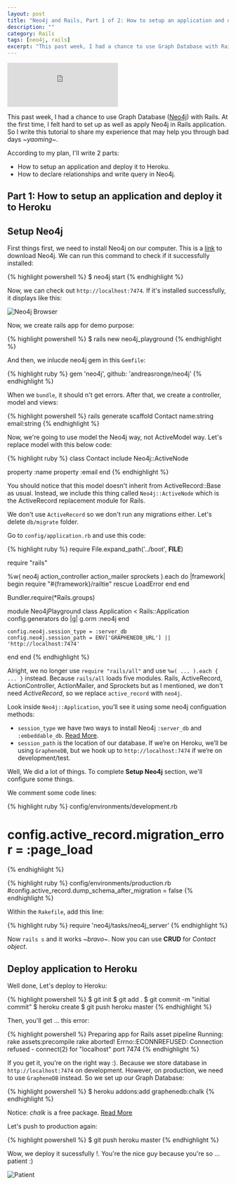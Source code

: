 ```yaml
---
layout: post
title: "Neo4j and Rails, Part 1 of 2: How to setup an application and deploy it to Heroku"
description: ""
category: Rails
tags: [neo4j, rails]
excerpt: "This past week, I had a chance to use Graph Database with Rails. At the first time, I felt hard to set up as well as apply Neo4j in Rails application. So I write this tutorial to share my experience that may help you through bad days ~*yaoming*~."
---
```


<iframe width="50%" height="100" scrolling="no" frameborder="no" src="https://w.soundcloud.com/player/?url=https%3A//api.soundcloud.com/tracks/92895430"></iframe>

This past week, I had a chance to use Graph Database ([Neo4j](http://www.neo4j.org/)) with Rails. At the first time, I felt hard to set up as well as apply Neo4j in Rails application. So I write this tutorial to share my experience that may help you through bad days ~*yaoming*~.

According to my plan, I'll write 2 parts:

* How to setup an application and deploy it to Heroku.
* How to declare relationships and write query in Neo4j.

## Part 1: How to setup an application and deploy it to Heroku

## Setup Neo4j

First things first, we need to install Neo4j on our computer. This is a [link](http://neo4j.com/download/) to download Neo4j. We can run this command to check if it successfully installed:

{% highlight powershell %}
$ neo4j start
{% endhighlight %}

Now, we can check out `http://localhost:7474`. If it's installed successfully, it displays like this:

![Neo4j Browser](http://s7.postimg.org/mar3rbvcr/neo4j_browser.png)

Now, we create rails app for demo purpose:

{% highlight powershell %}
$ rails new neo4j_playground
{% endhighlight %}

And then, we inlucde neo4j gem in this `Gemfile`:

{% highlight ruby %}
gem 'neo4j', github: 'andreasronge/neo4j'
{% endhighlight %}

When we `bundle`, it should n't get errors. After that, we create a controller, model and views:

{% highlight powershell %}
rails generate scaffold Contact name:string email:string
{% endhighlight %}

Now, we're going to use model the Neo4j way, not ActiveModel way. Let's replace model with this below code:

{% highlight ruby %}
class Contact
  include Neo4j::ActiveNode

  property :name
  property :email
end
{% endhighlight %}

You should notice that this model doesn't inherit from ActiveRecord::Base as usual. Instead, we include this thing called `Neo4j::ActiveNode` which is the ActiveRecord replacement module for Rails.

We don't use `ActiveRecord` so we don't run any migrations either. Let's delete `db/migrate` folder.

Go to `config/application.rb` and use this code:

{% highlight ruby %}
require File.expand_path('../boot', __FILE__)

require "rails"

%w(
  neo4j
  action_controller
  action_mailer
  sprockets
).each do |framework|
  begin
    require "#{framework}/railtie"
  rescue LoadError
  end
end

Bundler.require(*Rails.groups)

module Neo4jPlayground
  class Application < Rails::Application
    config.generators do |g|
      g.orm :neo4j
    end

    config.neo4j.session_type = :server_db
    config.neo4j.session_path = ENV['GRAPHENEDB_URL'] || 'http://localhost:7474'
  end
end
{% endhighlight %}

Alright, we no longer use `require "rails/all"` and use `%w( ... ).each { ... }` instead. Because `rails/all` loads five modules. Rails, ActiveRecord, ActionController, ActionMailer, and Sprockets but as I mentioned, we don't need *ActiveRecord*, so we replace `active_record` with `neo4j`.

Look inside `Neo4j::Application`, you’ll see it using some neo4j configuation methods:

  * `session_type` we have two ways to install Neo4j `:server_db` and `:embeddable_db`. [Read More](https://github.com/neo4jrb/neo4j-core/wiki#installation).
  * `session_path` is the location of our database. If we’re on Heroku, we’ll be using `GrapheneDB`, but we hook up to `http://localhost:7474` if we’re on development/test.

Well, We did a lot of things. To complete **Setup Neo4j** section, we'll configure some things.

We comment some code lines:

{% highlight ruby %}
config/environments/development.rb
# config.active_record.migration_error = :page_load
{% endhighlight %}

{% highlight ruby %}
config/environments/production.rb
#config.active_record.dump_schema_after_migration = false
{% endhighlight %}

Within the `Rakefile`, add this line:

{% highlight ruby %}
require 'neo4j/tasks/neo4j_server'
{% endhighlight %}

Now `rails s` and it works ~*bravo*~. Now you can use **CRUD** for *Contact object*.

## Deploy application to Heroku

Well done, Let's deploy to Heroku:

{% highlight powershell %}
$ git init
$ git add .
$ git commit -m "initial commit"
$ heroku create
$ git push heroku master
{% endhighlight %}

Then, you'll get ... this error:

{% highlight powershell %}
Preparing app for Rails asset pipeline
Running: rake assets:precompile
rake aborted!
Errno::ECONNREFUSED: Connection refused - connect(2) for "localhost" port 7474
{% endhighlight %}

If you get it, you're on the right way :). Because we store database in `http://localhost:7474` on development. However, on production, we need to use `GrapheneDB` instead. So we set up our Graph Database:

{% highlight powershell %}
$ heroku addons:add graphenedb:chalk
{% endhighlight %}

Notice: *chalk* is a free package. [Read More](https://addons.heroku.com/graphenedb)

Let's push to production again:

{% highlight powershell %}
$ git push heroku master
{% endhighlight %}

Wow, we deploy it sucessfully !. You're the nice guy because you're so ... patient :)

![Patient](http://s17.postimg.org/njccrvp9r/Pissed_Tobey_Maguire.jpg)
